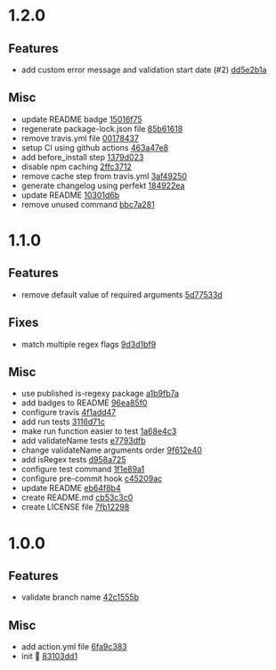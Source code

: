 # 1.2.0

## Features

- add custom error message and validation start date (#2) [dd5e2b1a](https://github.com/lekterable/branchlint-action/commit/dd5e2b1ab77bfb45d99cee3a8ccc49e25be98752)

## Misc

- update README badge [15016f75](https://github.com/lekterable/branchlint-action/commit/15016f752916e5968048c19fe7f3a7e3c76dfc84)
- regenerate package-lock.json file [85b61618](https://github.com/lekterable/branchlint-action/commit/85b616189ecfee75e03dbebec25ecaf551fd6cf0)
- remove travis.yml file [00178437](https://github.com/lekterable/branchlint-action/commit/00178437bc45d33f0c6e00666367e8a691ce5eb6)
- setup CI using github actions [463a47e8](https://github.com/lekterable/branchlint-action/commit/463a47e86f1f0a5885763a65fcf56887a133bfd6)
- add before_install step [1379d023](https://github.com/lekterable/branchlint-action/commit/1379d023dcbc2d00116a9fc0342f67a5857e84cf)
- disable npm caching [2ffc3712](https://github.com/lekterable/branchlint-action/commit/2ffc3712a3476d8510038652710112fed432b402)
- remove cache step from travis.yml [3af49250](https://github.com/lekterable/branchlint-action/commit/3af49250bd70a2dded48527c9479c593ae3fd3fe)
- generate changelog using perfekt [184922ea](https://github.com/lekterable/branchlint-action/commit/184922eacd73b4d60ed704c1049ae8b9afc2d65a)
- update README [10301d6b](https://github.com/lekterable/branchlint-action/commit/10301d6b1377544d099ea0c8a4dc3e2396feeba4)
- remove unused command [bbc7a281](https://github.com/lekterable/branchlint-action/commit/bbc7a281c32012155c776590476877ca8cc64a9f)

# 1.1.0

## Features

- remove default value of required arguments [5d77533d](https://github.com/lekterable/branchlint-action/commit/5d77533d7ca82b583793e236137f79231d989d7b)

## Fixes

- match multiple regex flags [9d3d1bf9](https://github.com/lekterable/branchlint-action/commit/9d3d1bf9bf9c9ae21790a895a84c60d52331feee)

## Misc

- use published is-regexy package [a1b9fb7a](https://github.com/lekterable/branchlint-action/commit/a1b9fb7a9968ed66fecb7f2c53c7035285af079f)
- add badges to README [96ea85f0](https://github.com/lekterable/branchlint-action/commit/96ea85f0c6dcfdf4fcd6982813fdf876536df728)
- configure travis [4f1add47](https://github.com/lekterable/branchlint-action/commit/4f1add479c835b16b20fb60ceef778aef8764d7e)
- add run tests [3116d71c](https://github.com/lekterable/branchlint-action/commit/3116d71c6d9f76058e5b698d47d2f02761827e5c)
- make run function easier to test [1a68e4c3](https://github.com/lekterable/branchlint-action/commit/1a68e4c3ae7d9dc09919f253e4ffa5ae86d8ce13)
- add validateName tests [e7793dfb](https://github.com/lekterable/branchlint-action/commit/e7793dfb447277e0b1f47e5d11d2590dc3582022)
- change validateName arguments order [9f612e40](https://github.com/lekterable/branchlint-action/commit/9f612e40b393122ccf36a90c96cf0931181a0398)
- add isRegex tests [d958a725](https://github.com/lekterable/branchlint-action/commit/d958a7250df70fb1900f1d7b682982ad5cfae48d)
- configure test command [1f1e89a1](https://github.com/lekterable/branchlint-action/commit/1f1e89a191b1fb69ba34519ce18d3cea9edf8275)
- configure pre-commit hook [c45209ac](https://github.com/lekterable/branchlint-action/commit/c45209acd5dd3cd7b528eb490df2cec15d015d92)
- update README [eb64f8b4](https://github.com/lekterable/branchlint-action/commit/eb64f8b405896e15727ad7c2467cd769750f59da)
- create README.md [cb53c3c0](https://github.com/lekterable/branchlint-action/commit/cb53c3c05993added2436a99f7f5984ced33931e)
- create LICENSE file [7fb12298](https://github.com/lekterable/branchlint-action/commit/7fb12298da081557b58180257b3a350dbf8fad4a)

# 1.0.0

## Features

- validate branch name [42c1555b](https://github.com/lekterable/branchlint-action/commit/42c1555bb1f738480ba3de8111f02e7082668faa)

## Misc

- add action.yml file [6fa9c383](https://github.com/lekterable/branchlint-action/commit/6fa9c3832ecb784d2ea447717f710ba7e8ce6dab)
- init :seedling: [83103dd1](https://github.com/lekterable/branchlint-action/commit/83103dd17c3a9e6565278b812b603d8d301f2e8c)
